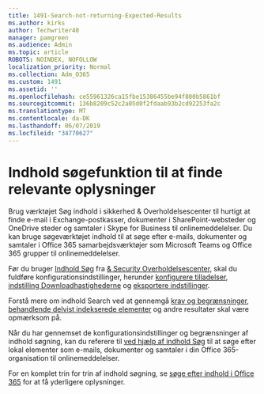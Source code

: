 ```yaml
---
title: 1491-Search-not-returning-Expected-Results
ms.author: kirks
author: Techwriter40
manager: pamgreen
ms.audience: Admin
ms.topic: article
ROBOTS: NOINDEX, NOFOLLOW
localization_priority: Normal
ms.collection: Adm_O365
ms.custom: 1491
ms.assetid: ''
ms.openlocfilehash: ce55961326ca15fbe15386455be94f800b5861bf
ms.sourcegitcommit: 136b8209c52c2a05d0f2fdaab93b2cd92253fa2c
ms.translationtype: MT
ms.contentlocale: da-DK
ms.lasthandoff: 06/07/2019
ms.locfileid: "34770627"
---
```

# <a name="content-search-tool-to-find-relevant-info"></a>Indhold søgefunktion til at finde relevante oplysninger

Brug værktøjet Søg indhold i sikkerhed & Overholdelsescenter til hurtigt at finde e-mail i Exchange-postkasser, dokumenter i SharePoint-websteder og OneDrive steder og samtaler i Skype for Business til onlinemeddelelser. Du kan bruge søgeværktøjet indhold til at søge efter e-mails, dokumenter og samtaler i Office 365 samarbejdsværktøjer som Microsoft Teams og Office 365 grupper til onlinemeddelelser.


Før du bruger [Indhold Søg](https://sip.protection.office.com/contentsearchbeta?ContentOnly=1) fra [& Security Overholdelsescenter](https://sip.protection.office.com/homepage), skal du fuldføre konfigurationsindstillinger, herunder [konfigurere tilladelser](https://docs.microsoft.com/office365/securitycompliance/permissions-filtering-for-content-search), [indstilling Downloadhastighederne](https://docs.microsoft.com/office365/securitycompliance/increase-download-speeds-when-exporting-ediscovery-results) og [eksportere indstillinger](https://docs.microsoft.com/office365/securitycompliance/disable-reports-when-you-export-content-search-results).

Forstå mere om indhold Search ved at gennemgå [krav og begrænsninger](https://docs.microsoft.com/office365/securitycompliance/limits-for-content-search), [behandlende delvist indekserede elementer](https://docs.microsoft.com/office365/securitycompliance/investigating-partially-indexed-items-in-ediscovery) og andre resultater skal være opmærksom på.

Når du har gennemset de konfigurationsindstillinger og begrænsninger af indhold søgning, kan du referere til [ved hjælp af indhold Søg</a> til at søge efter lokal elementer som e-mails, dokumenter og samtaler i din Office 365-organisation til onlinemeddelelser](https://docs.microsoft.com/office365/securitycompliance/content-search).

For en komplet trin for trin af indhold søgning, se [søge efter indhold i Office 365](https://docs.microsoft.com/office365/securitycompliance/search-for-content) for at få yderligere oplysninger.
